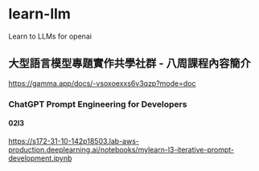 # learn-llm
Learn to LLMs for openai

## 大型語言模型專題實作共學社群 - 八周課程內容簡介
https://gamma.app/docs/-vsoxoexxs6v3qzp?mode=doc

### ChatGPT Prompt Engineering for Developers
#### 02l3
https://s172-31-10-142p18503.lab-aws-production.deeplearning.ai/notebooks/mylearn-l3-iterative-prompt-development.ipynb
